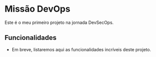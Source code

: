 # Missão DevOps

Este é o meu primeiro projeto na jornada DevSecOps.

## Funcionalidades

- Em breve, listaremos aqui as funcionalidades incríveis deste projeto.
